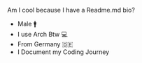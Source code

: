 Am I cool because I have a Readme.md bio?
- Male :mens:
- I use Arch Btw :computer:
- From Germany :de:
- I Document my Coding Journey
